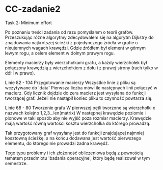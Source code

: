 # CC-zadanie2
Task 2: Minimum effort

Po poznaniu treści zadania od razu pomyślałem o teorii grafów. Przeszukując różne algorytmy zdecydowałem się na
algorytm Dijkstry do znajdowania najkrótszej ścieżki z pojedynczego źródła w grafie o nieujemnych wagach krawędzi.
Gdzie źródłem był element w górnym lewym rogu, a celem element w dolnym prawym rogu.

Elementy macierzy były wierzchołkami grafu, a każdy wierzchołek był połączony krawędzią z wierzchołkiem z dołu i z prawej strony
(ruch tylko w dół i w prawo). 

Linie 82 - 104 Przygotowanie macierzy
Wszystkie linie z pliku są wczytywane do 'data'
Pierwsza liczba mówi ile następnych linii połączyć w macierz. Gdy licznik dojdzie do zera macierz jest wysyłana do funkcji tworzącej graf. Jeżeli nie nastąpił koniec pliku to czynność powtarza się.

Linie 68 - 80 Tworzenie grafu
W pierwszej pętli tworzone są wierzchołki o nazwach kolejno 1,2,3...len(matrix)
W następnej krawędzie poziomie i pionowe w taki sposób aby nie wyjść poza rozmiar macierzy. Krawędzie mają wartość równą wartości kosztu wierzchołka do którego prowadzą.

Tak przygotowany graf wysyłany jest do funkcji znajdującej najmniej kosztowną ścieżkę, a na końcu dodawana jest wartość pierwszego elementu, do którego nie prowadzi żadna krawędź.

Tego typu problemy i ich złożoność obliczeniowa będą z pewnością tematem przedmiotu 'badania operacyjne', który będę realizował w tym semestrze. 

